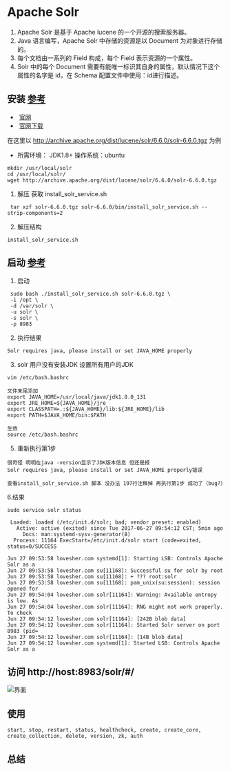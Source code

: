# Apache Solr 
1. Apache Solr 是基于 Apache lucene 的一个开源的搜索服务器。
1. Java 语言编写，Apache Solr 中存储的资源是以 Document 为对象进行存储的。
1. 每个文档由一系列的 Field 构成，每个 Field 表示资源的一个属性。
1. Solr 中的每个 Document 需要有能唯一标识其自身的属性，默认情况下这个属性的名字是 id，在 Schema 配置文件中使用：<uniqueKey>id</uniqueKey>进行描述。

## 安装 [参考](http://lucene.apache.org/solr/guide/6_6/solr-control-script-reference.html#solr-control-script-reference)
*  [官网](http://lucene.apache.org/solr/)
*  [官网下载](http://archive.apache.org/dist/lucene/solr/)

在这里以 http://archive.apache.org/dist/lucene/solr/6.6.0/solr-6.6.0.tgz  为例
* 所需环境： JDK1.8+  操作系统：ubuntu

```
mkdir /usr/local/solr
cd /usr/local/solr/
wget http://archive.apache.org/dist/lucene/solr/6.6.0/solr-6.6.0.tgz
```
1. 解压 获取 install_solr_service.sh

```
 tar xzf solr-6.6.0.tgz solr-6.6.0/bin/install_solr_service.sh --strip-components=2
```
2. 解压结构

```
install_solr_service.sh
```

## 启动 [参考](http://lucene.apache.org/solr/guide/6_6/solr-control-script-reference.html#solr-control-script-reference)
1. 启动
```
 sudo bash ./install_solr_service.sh solr-6.6.0.tgz \
 -i /opt \
 -d /var/solr \
 -u solr \
 -s solr \
 -p 8983
```
2. 执行结果
```
Solr requires java, please install or set JAVA_HOME properly
```
3. solr 用户没有安装JDK 设置所有用户的JDK

```
vim /etc/bash.bashrc 

文件末尾添加
export JAVA_HOME=/usr/local/java/jdk1.8.0_131
export JRE_HOME=${JAVA_HOME}/jre
export CLASSPATH=.:${JAVA_HOME}/lib:${JRE_HOME}/lib
export PATH=$JAVA_HOME/bin:$PATH

生效
source /etc/bash.bashrc 
```

5. 重新执行第1步
```
很奇怪 明明在java -version显示了JDK版本信息 但还是报
Solr requires java, please install or set JAVA_HOME properly错误

查看install_solr_service.sh 脚本 没办法 197行注释掉 再执行第1步 成功了（bug?）
```
6.结果
```
sudo service solr status

 Loaded: loaded (/etc/init.d/solr; bad; vendor preset: enabled)
   Active: active (exited) since Tue 2017-06-27 09:54:12 CST; 5min ago
     Docs: man:systemd-sysv-generator(8)
  Process: 11164 ExecStart=/etc/init.d/solr start (code=exited, status=0/SUCCESS

Jun 27 09:53:58 lovesher.com systemd[1]: Starting LSB: Controls Apache Solr as a
Jun 27 09:53:58 lovesher.com su[11168]: Successful su for solr by root
Jun 27 09:53:58 lovesher.com su[11168]: + ??? root:solr
Jun 27 09:53:58 lovesher.com su[11168]: pam_unix(su:session): session opened for
Jun 27 09:54:04 lovesher.com solr[11164]: Warning: Available entropy is low. As
Jun 27 09:54:04 lovesher.com solr[11164]: RNG might not work properly. To check
Jun 27 09:54:12 lovesher.com solr[11164]: [242B blob data]
Jun 27 09:54:12 lovesher.com solr[11164]: Started Solr server on port 8983 (pid=
Jun 27 09:54:12 lovesher.com solr[11164]: [14B blob data]
Jun 27 09:54:12 lovesher.com systemd[1]: Started LSB: Controls Apache Solr as a
```
## 访问 http://host:8983/solr/#/
![界面](http://7xo6kd.com1.z0.glb.clouddn.com/upload-ueditor-image-20170627-1498529196295098305.png)
## 使用 
```
start, stop, restart, status, healthcheck, create, create_core, create_collection, delete, version, zk, auth

```

## 总结
